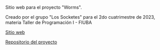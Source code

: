 Sitio web para el proyecto "Worms".

Creado por el grupo "Los Socketes" para el 2do cuatrimestre de 2023, materia Taller de Programación I - FIUBA

[Sitio web](https://los-socketes.github.io/)

[Repositorio del proyecto](https://github.com/Los-Socketes/Worms)